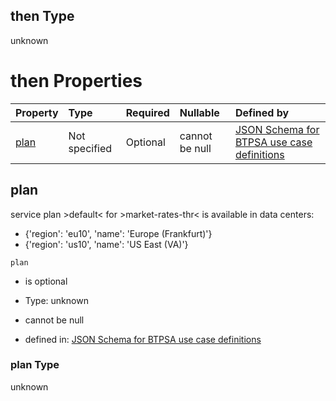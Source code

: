 ## then Type

unknown

# then Properties

| Property      | Type          | Required | Nullable       | Defined by                                                                                                                                                                                                                                      |
| :------------ | :------------ | :------- | :------------- | :---------------------------------------------------------------------------------------------------------------------------------------------------------------------------------------------------------------------------------------------- |
| [plan](#plan) | Not specified | Optional | cannot be null | [JSON Schema for BTPSA use case definitions](btpsa-usecase-properties-services-items-allof-1-then-allof-62-then-allof-0-then-properties-plan.md "undefined#/properties/services/items/allOf/1/then/allOf/62/then/allOf/0/then/properties/plan") |

## plan

service plan >default< for >market-rates-thr< is available in data centers:

*   {'region': 'eu10', 'name': 'Europe (Frankfurt)'}
*   {'region': 'us10', 'name': 'US East (VA)'}

`plan`

*   is optional

*   Type: unknown

*   cannot be null

*   defined in: [JSON Schema for BTPSA use case definitions](btpsa-usecase-properties-services-items-allof-1-then-allof-62-then-allof-0-then-properties-plan.md "undefined#/properties/services/items/allOf/1/then/allOf/62/then/allOf/0/then/properties/plan")

### plan Type

unknown
